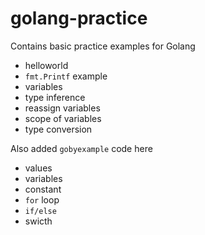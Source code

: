 # golang-practice
Contains basic practice examples for Golang
- helloworld
- `fmt.Printf` example
- variables
- type inference
- reassign variables
- scope of variables
- type conversion

Also added `gobyexample` code here
- values
- variables
- constant
- `for` loop
- `if/else`
- swicth
